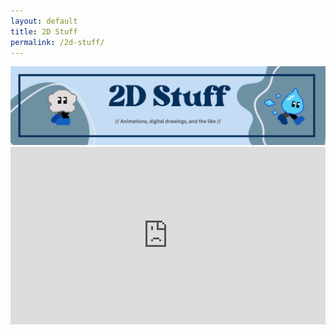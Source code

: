 ```yaml
---
layout: default
title: 2D Stuff
permalink: /2d-stuff/
---
```


<img src="/images/Page_Banners/2D_Stuff_banner.gif" alt="2D Stuff">

<div style="position: relative; padding-bottom: 56.25%; height: 0; overflow: hidden; max-width: 100%; height: auto;">
  <iframe style="position: absolute; top: 0; left: 0; width: 100%; height: 100%;" src="https://www.youtube.com/embed/EPocvJX_lIQ?si=OwcQbJJDRitj1LAt" title="YouTube video player" frameborder="0" allow="accelerometer; autoplay; clipboard-write; encrypted-media; gyroscope; picture-in-picture; web-share" referrerpolicy="strict-origin-when-cross-origin" allowfullscreen></iframe>
</div>